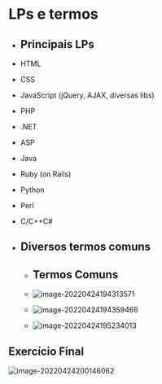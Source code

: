 # LPs e termos

- ## Principais LPs

- HTML

- CSS

- JavaScript (jQuery, AJAX, diversas libs)

- PHP

- .NET

- ASP

- Java

- Ruby (on Rails)

- Python

- Perl

- C/C++C#

  

- ## Diversos termos comuns

  - ## Termos Comuns

  - ![image-20220424194313571](C:\Users\amanda\AppData\Roaming\Typora\typora-user-images\image-20220424194313571.png)

  - ![image-20220424194359466](C:\Users\amanda\AppData\Roaming\Typora\typora-user-images\image-20220424194359466.png)

  - ![image-20220424195234013](C:\Users\amanda\AppData\Roaming\Typora\typora-user-images\image-20220424195234013.png)



## Exercício Final

![image-20220424200146062](C:\Users\amanda\AppData\Roaming\Typora\typora-user-images\image-20220424200146062.png)